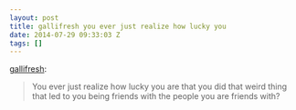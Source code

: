 ```yaml
---
layout: post
title: gallifresh you ever just realize how lucky you
date: 2014-07-29 09:33:03 Z
tags: []
---
```

[gallifresh](http://gallifresh.tumblr.com/post/59815094134/you-ever-just-realized-how-lucky-you-are-that-you):

> You ever just realize how lucky you are that you did that weird thing that led to you being friends with the people you are friends with?
